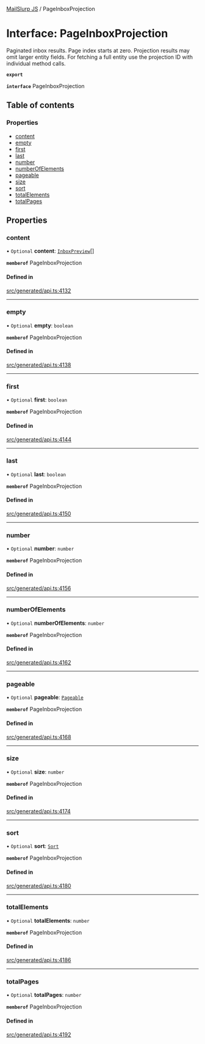 [MailSlurp JS](../README.md) / PageInboxProjection

# Interface: PageInboxProjection

Paginated inbox results. Page index starts at zero. Projection results may omit larger entity fields. For fetching a full entity use the projection ID with individual method calls.

**`export`**

**`interface`** PageInboxProjection

## Table of contents

### Properties

- [content](PageInboxProjection.md#content)
- [empty](PageInboxProjection.md#empty)
- [first](PageInboxProjection.md#first)
- [last](PageInboxProjection.md#last)
- [number](PageInboxProjection.md#number)
- [numberOfElements](PageInboxProjection.md#numberofelements)
- [pageable](PageInboxProjection.md#pageable)
- [size](PageInboxProjection.md#size)
- [sort](PageInboxProjection.md#sort)
- [totalElements](PageInboxProjection.md#totalelements)
- [totalPages](PageInboxProjection.md#totalpages)

## Properties

### content

• `Optional` **content**: [`InboxPreview`](InboxPreview.md)[]

**`memberof`** PageInboxProjection

#### Defined in

[src/generated/api.ts:4132](https://github.com/mailslurp/mailslurp-client/blob/5a5ba59/src/generated/api.ts#L4132)

___

### empty

• `Optional` **empty**: `boolean`

**`memberof`** PageInboxProjection

#### Defined in

[src/generated/api.ts:4138](https://github.com/mailslurp/mailslurp-client/blob/5a5ba59/src/generated/api.ts#L4138)

___

### first

• `Optional` **first**: `boolean`

**`memberof`** PageInboxProjection

#### Defined in

[src/generated/api.ts:4144](https://github.com/mailslurp/mailslurp-client/blob/5a5ba59/src/generated/api.ts#L4144)

___

### last

• `Optional` **last**: `boolean`

**`memberof`** PageInboxProjection

#### Defined in

[src/generated/api.ts:4150](https://github.com/mailslurp/mailslurp-client/blob/5a5ba59/src/generated/api.ts#L4150)

___

### number

• `Optional` **number**: `number`

**`memberof`** PageInboxProjection

#### Defined in

[src/generated/api.ts:4156](https://github.com/mailslurp/mailslurp-client/blob/5a5ba59/src/generated/api.ts#L4156)

___

### numberOfElements

• `Optional` **numberOfElements**: `number`

**`memberof`** PageInboxProjection

#### Defined in

[src/generated/api.ts:4162](https://github.com/mailslurp/mailslurp-client/blob/5a5ba59/src/generated/api.ts#L4162)

___

### pageable

• `Optional` **pageable**: [`Pageable`](Pageable.md)

**`memberof`** PageInboxProjection

#### Defined in

[src/generated/api.ts:4168](https://github.com/mailslurp/mailslurp-client/blob/5a5ba59/src/generated/api.ts#L4168)

___

### size

• `Optional` **size**: `number`

**`memberof`** PageInboxProjection

#### Defined in

[src/generated/api.ts:4174](https://github.com/mailslurp/mailslurp-client/blob/5a5ba59/src/generated/api.ts#L4174)

___

### sort

• `Optional` **sort**: [`Sort`](Sort.md)

**`memberof`** PageInboxProjection

#### Defined in

[src/generated/api.ts:4180](https://github.com/mailslurp/mailslurp-client/blob/5a5ba59/src/generated/api.ts#L4180)

___

### totalElements

• `Optional` **totalElements**: `number`

**`memberof`** PageInboxProjection

#### Defined in

[src/generated/api.ts:4186](https://github.com/mailslurp/mailslurp-client/blob/5a5ba59/src/generated/api.ts#L4186)

___

### totalPages

• `Optional` **totalPages**: `number`

**`memberof`** PageInboxProjection

#### Defined in

[src/generated/api.ts:4192](https://github.com/mailslurp/mailslurp-client/blob/5a5ba59/src/generated/api.ts#L4192)
